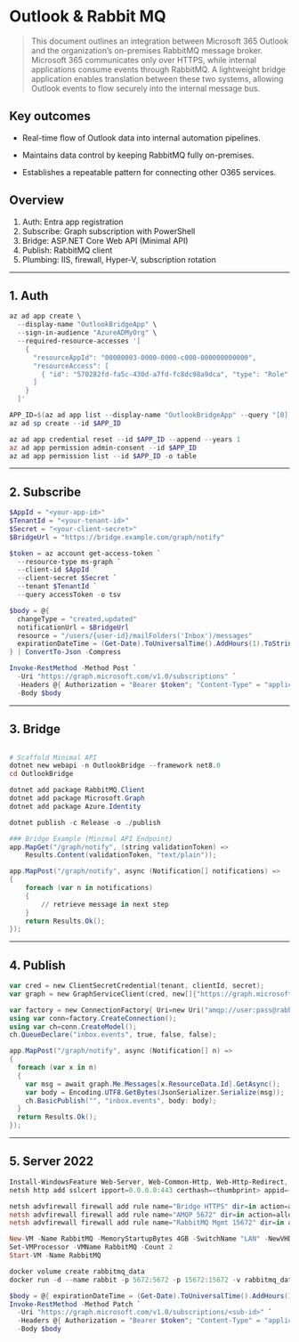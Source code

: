 # Outlook & Rabbit MQ
>This document outlines an integration between Microsoft 365 Outlook and the organization’s on-premises RabbitMQ message broker. Microsoft 365 communicates only over HTTPS, while internal applications consume events through RabbitMQ. A lightweight bridge application enables translation between these two systems, allowing Outlook events to flow securely into the internal message bus.

## Key outcomes

- Real-time flow of Outlook data into internal automation pipelines.

- Maintains data control by keeping RabbitMQ fully on-premises.

- Establishes a repeatable pattern for connecting other O365 services.

## Overview
1. Auth: Entra app registration
2. Subscribe: Graph subscription with PowerShell
3. Bridge: ASP.NET Core Web API (Minimal API)
4. Publish: RabbitMQ client
5. Plumbing: IIS, firewall, Hyper-V, subscription rotation

---

## 1. Auth
```powershell
az ad app create \
  --display-name "OutlookBridgeApp" \
  --sign-in-audience "AzureADMyOrg" \
  --required-resource-accesses '[
    {
      "resourceAppId": "00000003-0000-0000-c000-000000000000",
      "resourceAccess": [
        { "id": "570282fd-fa5c-430d-a7fd-fc8dc98a9dca", "type": "Role" }
      ]
    }
  ]'

APP_ID=$(az ad app list --display-name "OutlookBridgeApp" --query "[0].appId" -o tsv)
az ad sp create --id $APP_ID

az ad app credential reset --id $APP_ID --append --years 1
az ad app permission admin-consent --id $APP_ID
az ad app permission list --id $APP_ID -o table
```

---

## 2. Subscribe

```powershell
$AppId = "<your-app-id>"
$TenantId = "<your-tenant-id>"
$Secret = "<your-client-secret>"
$BridgeUrl = "https://bridge.example.com/graph/notify"

$token = az account get-access-token `
  --resource-type ms-graph `
  --client-id $AppId `
  --client-secret $Secret `
  --tenant $TenantId `
  --query accessToken -o tsv

$body = @{
  changeType = "created,updated"
  notificationUrl = $BridgeUrl
  resource = "/users/{user-id}/mailFolders('Inbox')/messages"
  expirationDateTime = (Get-Date).ToUniversalTime().AddHours(1).ToString("yyyy-MM-ddTHH:mm:ssZ")
} | ConvertTo-Json -Compress

Invoke-RestMethod -Method Post `
  -Uri "https://graph.microsoft.com/v1.0/subscriptions" `
  -Headers @{ Authorization = "Bearer $token"; "Content-Type" = "application/json" } `
  -Body $body
```
---

## 3. Bridge

```powershell

# Scaffold Minimal API
dotnet new webapi -n OutlookBridge --framework net8.0
cd OutlookBridge

dotnet add package RabbitMQ.Client
dotnet add package Microsoft.Graph
dotnet add package Azure.Identity

dotnet publish -c Release -o ./publish

### Bridge Example (Minimal API Endpoint)
app.MapGet("/graph/notify", (string validationToken) =>
    Results.Content(validationToken, "text/plain"));

app.MapPost("/graph/notify", async (Notification[] notifications) =>
{
    foreach (var n in notifications)
    {
        // retrieve message in next step
    }
    return Results.Ok();
});
```

---

## 4. Publish

```powershell
var cred = new ClientSecretCredential(tenant, clientId, secret);
var graph = new GraphServiceClient(cred, new[]{"https://graph.microsoft.com/.default"});

var factory = new ConnectionFactory{ Uri=new Uri("amqp://user:pass@rabbit:5672/") };
using var conn=factory.CreateConnection();
using var ch=conn.CreateModel();
ch.QueueDeclare("inbox.events", true, false, false);

app.MapPost("/graph/notify", async (Notification[] n) =>
{
  foreach (var x in n)
  {
    var msg = await graph.Me.Messages[x.ResourceData.Id].GetAsync();
    var body = Encoding.UTF8.GetBytes(JsonSerializer.Serialize(msg));
    ch.BasicPublish("", "inbox.events", body: body);
  }
  return Results.Ok();
});
```

---

## 5. Server 2022

```powershell
Install-WindowsFeature Web-Server, Web-Common-Http, Web-Http-Redirect, Web-Application-Proxy
netsh http add sslcert ipport=0.0.0.0:443 certhash=<thumbprint> appid={<guid>}

netsh advfirewall firewall add rule name="Bridge HTTPS" dir=in action=allow protocol=TCP localport=443
netsh advfirewall firewall add rule name="AMQP 5672" dir=in action=allow protocol=TCP localport=5672
netsh advfirewall firewall add rule name="RabbitMQ Mgmt 15672" dir=in action=allow protocol=TCP localport=15672

New-VM -Name RabbitMQ -MemoryStartupBytes 4GB -SwitchName "LAN" -NewVHDPath "D:\\VMs\\RabbitMQ.vhdx" -NewVHDSizeBytes 50GB
Set-VMProcessor -VMName RabbitMQ -Count 2
Start-VM -Name RabbitMQ

docker volume create rabbitmq_data
docker run -d --name rabbit -p 5672:5672 -p 15672:15672 -v rabbitmq_data:/var/lib/rabbitmq rabbitmq:3.13-management

$body = @{ expirationDateTime = (Get-Date).ToUniversalTime().AddHours(1).ToString("yyyy-MM-ddTHH:mm:ssZ") } | ConvertTo-Json -Compress
Invoke-RestMethod -Method Patch `
  -Uri "https://graph.microsoft.com/v1.0/subscriptions/<sub-id>" `
  -Headers @{ Authorization = "Bearer $token"; "Content-Type" = "application/json" } `
  -Body $body
```